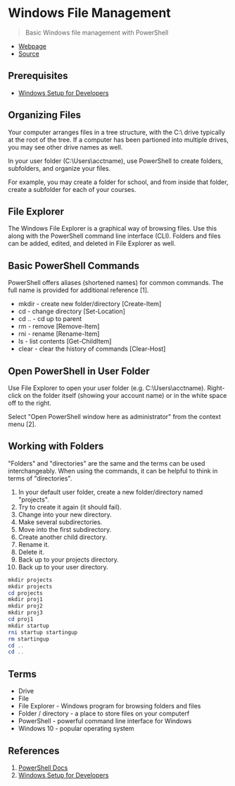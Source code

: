 # Windows File Management

> Basic Windows file management with PowerShell

- [Webpage](https://github.com/denisecase/windows-file-management)
- [Source](https://denisecase.github.io/windows-file-management/)

## Prerequisites

- [Windows Setup for Developers](https://denisecase.github.io/windows-setup/)

## Organizing Files

Your computer arranges files in a tree structure, with the C:\ drive typically at the root of the tree. If a computer has been partioned into multiple drives, you may see other drive names as well.

In your user folder (C:\Users\acctname), use PowerShell to create folders, subfolders, and organize your files.

For example, you may create a folder for school, and from inside that folder, create a subfolder for each of your courses.

## File Explorer

The Windows File Explorer is a graphical way of browsing files. Use this along with the PowerShell command line interface (CLI). Folders and files can be added, edited, and deleted in File Explorer as well.

## Basic PowerShell Commands

PowerShell offers aliases (shortened names) for common commands. The full name is provided for additional reference [1].

- mkdir - create new folder/directory [Create-Item]
- cd - change directory [Set-Location]
- cd .. - cd up to parent
- rm - remove [Remove-Item]
- rni - rename [Rename-Item]
- ls - list contents [Get-ChildItem]
- clear - clear the history of commands [Clear-Host]

## Open PowerShell in User Folder

Use File Explorer to open your user folder (e.g. C:\Users\acctname). Right-click on the folder itself (showing your account name) or in the white space off to the right. 

Select "Open PowerShell window here as administrator" from the context menu [2].

## Working with Folders

"Folders" and "directories" are the same and the terms can be used interchangeably. When using the commands, it can be helpful to think in terms of "directories".

1. In your default user folder, create a new folder/directory named "projects".
2. Try to create it again (it should fail).
3. Change into your new directory.
4. Make several subdirectories.
5. Move into the first subdirectory.
6. Create another child directory.
7. Rename it.
8. Delete it.
9. Back up to your projects directory.
10. Back up to your user directory.

```PowerShell
mkdir projects
mkdir projects
cd projects
mkdir proj1
mkdir proj2
mkdir proj3
cd proj1
mkdir startup
rni startup startingup
rm startingup
cd ..
cd ..
```

## Terms

- Drive
- File
- File Explorer - Windows program for browsing folders and files
- Folder / directory - a place to store files on your computerf
- PowerShell - powerful command line interface for Windows
- Windows 10 - popular operating system

## References

1. [PowerShell Docs](https://docs.microsoft.com/en-us/powershell/scripting/powershell-scripting?view=powershell-6)
1. [Windows Setup for Developers](https://denisecase.github.io/windows-setup/)
